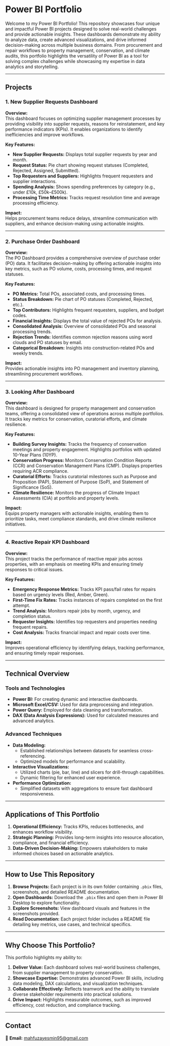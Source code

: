 # Power BI Portfolio

Welcome to my Power BI Portfolio! This repository showcases four unique and impactful Power BI projects designed to solve real-world challenges and provide actionable insights. These dashboards demonstrate my ability to analyze data, create advanced visualizations, and drive informed decision-making across multiple business domains. From procurement and repair workflows to property management, conservation, and climate audits, this portfolio highlights the versatility of Power BI as a tool for solving complex challenges while showcasing my expertise in data analytics and storytelling.

---

## Projects

### 1. New Supplier Requests Dashboard
**Overview:**  
This dashboard focuses on optimizing supplier management processes by providing visibility into supplier requests, reasons for reinstatement, and key performance indicators (KPIs). It enables organizations to identify inefficiencies and improve workflows.

**Key Features:**  
- **New Supplier Requests:** Displays total supplier requests by year and month.  
- **Request Status:** Pie chart showing request statuses (Completed, Rejected, Assigned, Submitted).  
- **Top Requesters and Suppliers:** Highlights frequent requesters and supplier interactions.  
- **Spending Analysis:** Shows spending preferences by category (e.g., under £10k, £50k–£500k).  
- **Processing Time Metrics:** Tracks request resolution time and average processing efficiency.

**Impact:**  
Helps procurement teams reduce delays, streamline communication with suppliers, and enhance decision-making using actionable insights.

---

### 2. Purchase Order Dashboard
**Overview:**  
The PO Dashboard provides a comprehensive overview of purchase order (PO) data. It facilitates decision-making by offering actionable insights into key metrics, such as PO volume, costs, processing times, and request statuses.

**Key Features:**  
- **PO Metrics:** Total POs, associated costs, and processing times.  
- **Status Breakdown:** Pie chart of PO statuses (Completed, Rejected, etc.).  
- **Top Contributors:** Highlights frequent requesters, suppliers, and budget codes.  
- **Financial Insights:** Displays the total value of rejected POs for analysis.  
- **Consolidated Analysis:** Overview of consolidated POs and seasonal processing trends.  
- **Rejection Trends:** Identifies common rejection reasons using word clouds and PO statuses by email.  
- **Categorical Breakdown:** Insights into construction-related POs and weekly trends.

**Impact:**  
Provides actionable insights into PO management and inventory planning, streamlining procurement workflows.

---

### 3. Looking After Dashboard
**Overview:**  
This dashboard is designed for property management and conservation teams, offering a consolidated view of operations across multiple portfolios. It tracks key metrics for conservation, curatorial efforts, and climate resilience.

**Key Features:**  
- **Building Survey Insights:** Tracks the frequency of conservation meetings and property engagement. Highlights portfolios with updated 10-Year Plans (10YP).  
- **Conservation Progress:** Monitors Conservation Condition Reports (CCR) and Conservation Management Plans (CMP). Displays properties requiring ACR compliance.  
- **Curatorial Efforts:** Tracks curatorial milestones such as Purpose and Proposition (PAP), Statement of Purpose (SoP), and Statement of Significance (SoS).  
- **Climate Resilience:** Monitors the progress of Climate Impact Assessments (CIA) at portfolio and property levels.

**Impact:**  
Equips property managers with actionable insights, enabling them to prioritize tasks, meet compliance standards, and drive climate resilience initiatives.

---

### 4. Reactive Repair KPI Dashboard
**Overview:**  
This project tracks the performance of reactive repair jobs across properties, with an emphasis on meeting KPIs and ensuring timely responses to critical issues.

**Key Features:**  
- **Emergency Response Metrics:** Tracks KPI pass/fail rates for repairs based on urgency levels (Red, Amber, Green).  
- **First-Time Fix Rates:** Tracks instances of repairs completed on the first attempt.  
- **Trend Analysis:** Monitors repair jobs by month, urgency, and completion status.  
- **Requester Insights:** Identifies top requesters and properties needing frequent repairs.  
- **Cost Analysis:** Tracks financial impact and repair costs over time.

**Impact:**  
Improves operational efficiency by identifying delays, tracking performance, and ensuring timely repair responses.

---

## Technical Overview

### Tools and Technologies
- **Power BI:** For creating dynamic and interactive dashboards.  
- **Microsoft Excel/CSV:** Used for data preprocessing and integration.  
- **Power Query:** Employed for data cleaning and transformation.  
- **DAX (Data Analysis Expressions):** Used for calculated measures and advanced analytics.  

### Advanced Techniques
- **Data Modeling:**  
  - Established relationships between datasets for seamless cross-referencing.  
  - Optimized models for performance and scalability.  
- **Interactive Visualizations:**  
  - Utilized charts (pie, bar, line) and slicers for drill-through capabilities.  
  - Dynamic filtering for enhanced user experience.  
- **Performance Optimization:**  
  - Simplified datasets with aggregations to ensure fast dashboard responsiveness.  

---

## Applications of This Portfolio
1. **Operational Efficiency:** Tracks KPIs, reduces bottlenecks, and enhances workflow visibility.  
2. **Strategic Planning:** Provides long-term insights into resource allocation, compliance, and financial efficiency.  
3. **Data-Driven Decision-Making:** Empowers stakeholders to make informed choices based on actionable analytics.  

---

## How to Use This Repository
1. **Browse Projects:** Each project is in its own folder containing `.pbix` files, screenshots, and detailed README documentation.  
2. **Open Dashboards:** Download the `.pbix` files and open them in Power BI Desktop to explore functionality.  
3. **Explore Screenshots:** View dashboard visuals and features in the screenshots provided.  
4. **Read Documentation:** Each project folder includes a README file detailing key metrics, use cases, and technical specifics.  

---

## Why Choose This Portfolio?
This portfolio highlights my ability to:  
1. **Deliver Value:** Each dashboard solves real-world business challenges, from supplier management to property conservation.  
2. **Showcase Expertise:** Demonstrates advanced Power BI skills, including data modeling, DAX calculations, and visualization techniques.  
3. **Collaborate Effectively:** Reflects teamwork and the ability to translate diverse stakeholder requirements into practical solutions.  
4. **Drive Impact:** Highlights measurable outcomes, such as improved efficiency, cost reduction, and compliance tracking.  

---

## Contact
📧 **Email:** mahfuzayesmin95@gmail.com  


